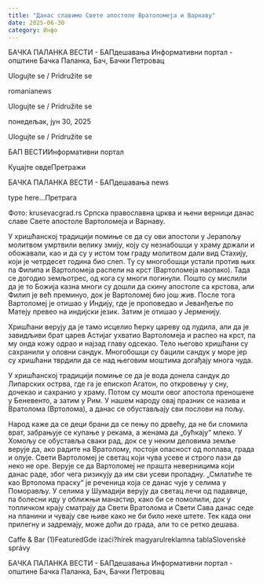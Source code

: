 ```yaml
---
title: "Данас славимо Свете апостоле Вратоломеја и Варнаву"
date: 2025-06-30
category: Инфо
---
```


БАЧКА ПАЛАНКА ВЕСТИ - БАПдешавања Информативни портал - општине Бачка Паланка, Бач, Бачки Петровац

Ulogujte se / Pridružite se

romanianews

Ulogujte se / Pridružite se

понедељак, јун 30, 2025

Ulogujte se / Pridružite se

БАП ВЕСТИИнформативни портал

Куцајте овдеПретражи

БАЧКА ПАЛАНКА ВЕСТИ - БАПдешавања news

type here...Претрага

Фото: krusevacgrad.rs
            Српска православна црква и њени верници данас славе Свете апостоле Вартоломеја и Варнаву.

У хришћанској традицији помиње се да су ови апостоли у Јерапољу молитвом умртвили велику змију, коју су незнабошци у храму држали и обожавали, као и да су у истом том граду молитвом дали вид Стахију, који је четрдесет година био слеп. Ту су многобошци устали против њих па Филипа и Вартоломеја распели на крст (Вартоломеја наопако).
Тада се догодио земљотрес, од кога су многи погинули. Пошто су мислили да је то Божија казна многи су дошли да скину апостоле са крстова, али Филип је већ преминуо, док је Вартоломеј био још жив. После тога Вартоломеј је отишао у Индију, где је проповедао и Јеванђеље по Матеју превео на индијски језик. Затим је отишао у Јерменију.


Хришћани верују да је тамо исцелио ћерку цареву од лудила, али да је завидљиви брат царев Астијаг ухватио Вартоломеја и распео на крст, па му онда кожу одрао и најзад главу одсекао. Тело његово хришћани су сахранили у оловни сандук. Многобошци су бацили сандук у море јер су хришћани тврдили да се над његовим моштима догађају многа чуда.


У хришћанској традицији помиње се да је вода донела сандук до Липарских острва, где га је епископ Агатон, по откровењу у сну, дочекао и сахранио у храму. Потом су мошти овог апостола преношене у Беневенто, а затим у Рим.
У нашем народу овај празник се назива и Вратолома (Вртолома), а данас се обустављају сви послови на пољу.


Народ каже да се деци брани да се пењу по дрвећу, да не би сломила врат, забрањује се купање у рекама, а женама да „бућкају“ млеко. У Хомољу се обуставља сваки рад, док се у неким деловима земље верује да, ако радите на Вратолому, постоји опасност од поплава, града и олује.
Свети Вартоломеј је светац који чува усеве и строго пази да неко не оре. Верује се да Вартоломеј не прашта неверницима који данас раде, због чега ризикују да им сви усеви пропадну.
„Смлатиће те као Вртолома праску“ је реченица која се данас чује у селима у Поморављу. У селима у Шумадији верују да светац лечи од падавице, па болесни иду у оближњи манастир, како би се помолили, док у топличком крају сматрају да Свети Вратолома и Свети Сава данас седе на планини и чувају све њиве како не би било неке штете. Тек када они прилегну и задремају, може доћи до града, али то се ретко дешава.

Caffe & Bar (1)FeaturedGde izaći?hírek magyarulreklamna tablaSlovenské správy

БАЧКА ПАЛАНКА ВЕСТИ - БАПдешавања Информативни портал - општине Бачка Паланка, Бач, Бачки Петровац
